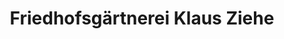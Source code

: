 ---
title: "Friedhofsgärtnerei Klaus Ziehe"
url: /bad-nauheim/friedhofsgaertnerei-klaus-ziehe/
shop: Garten-Center
---